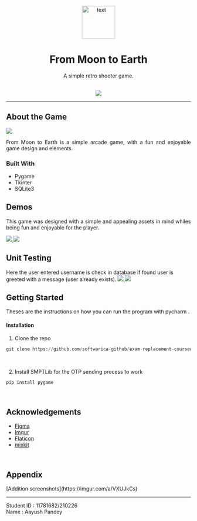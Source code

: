 <p align="center">
<a href="https://github.com/softwarica-github/exam-replacement-coursework-st4000cem-AlexxyQQ">
<img  src = "https://i.imgur.com/wQISZoe.png" width="90" alt="text" >
</a>
</p>

<h1 align="center">From Moon to Earth </h1>
<p align="center">
A simple retro shooter game.
</p>

<p align="center">
<br>
<a href="https://github.com/AlexxyQQ"> <img src="https://img.shields.io/badge/-AlexxyQQ-yellow" /> </a>
</p>

<hr>

<h2>About the Game</h2>
<a href="https://github.com/softwarica-github/exam-replacement-coursework-st4000cem-AlexxyQQ">
<img  src = "https://i.imgur.com/OwDiii0.png" >
</a>
<br>

<p align="Justify">
From Moon to Earth is a simple arcade game, with a fun and enjoyable game design and elements.
</p>

<h3>Built With</h3>

- Pygame
- Tkinter
- SQLite3

<h2>Demos</h2>
<p align="Justify">
This game was designed with a simple and appealing assets in mind whiles being fun and enjoyable for the player.

</p>
<a href="https://github.com/softwarica-github/exam-replacement-coursework-st4000cem-AlexxyQQ">
<img  src = "https://i.imgur.com/2qJQjHz.gif" >
</a>

<a href="https://i.ibb.co/f9vGd0j/ezgif-com-gif-maker-1.gif">
<img src = "https://i.ibb.co/f9vGd0j/ezgif-com-gif-maker-1.gif" >
</a>

<h2>Unit Testing</h2>

Here the user entered username is check in database if found user is greeted with a message (user already exists).
<a href="https://github.com/softwarica-github/exam-replacement-coursework-st4000cem-AlexxyQQ">
<img  src = "https://i.imgur.com/43hGdgK.png" >
</a>
<a href="https://github.com/softwarica-github/exam-replacement-coursework-st4000cem-AlexxyQQ">
<img  src = "https://i.imgur.com/BoG28xO.png" >
</a>

<h2>Getting Started</h2>

Theses are the instructions on how you can run the program with  pycharm .

<h4>Installation</h4>

1. Clone the repo<br>
``` python
git clone https://github.com/softwarica-github/exam-replacement-coursework-st4000cem-AlexxyQQ
```
   <br>
   

2. Install SMPTLib for the OTP sending process to work<br>
``` python
pip install pygame
```
<br>

<h2>Acknowledgements</h2>

- [Figma](https://www.figma.com)
- [Imgur](https://imgur.com)
- [Flaticon](https://www.flaticon.com)
- [mixkit](https://mixkit.co)

<br>

<h2>Appendix</h2>
[Addition screenshots](https://imgur.com/a/VXUJkCs)

<hr>
Student ID : 11781682/210226 <br>
Name : Aayush Pandey
